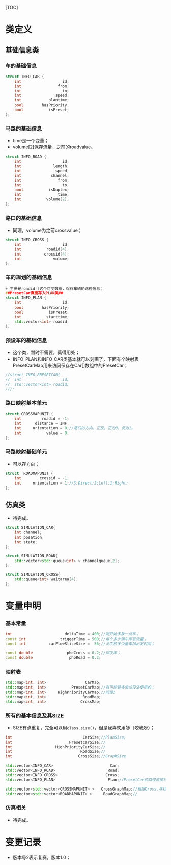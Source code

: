 [TOC]
# 类定义
##  基础信息类
### 车的基础信息
```c++
struct INFO_CAR {
    int                  id;
	int                from;
	int                  to;
	int               speed;
	int            plantime;
	bool        hasPriority;
	bool           isPreset;
};
```
### 马路的基础信息
+ time是一个变量；
+ volume[2]保存流量，之前的roadvalue。
```c++
struct INFO_ROAD {
	int                  id;
	int              length;
	int               speed;
	int             channel;
	int                from;
	int                  to;
	bool           isDuplex;
	int                time;
	int           volume[2];
};
```
### 路口的基础信息
+ 同理，volume为之前crossvalue；
```c++
struct INFO_CROSS {
	int                  id;  
	int           roadid[4]; 
	int          crossid[4];
	int              volume;
};
```
### 车的规划的基础信息
```c++
+ 主要是roadid[]这个可变数组，保存车辆的路径信息；
##PresetCar直接存入PLAN类##
struct INFO_PLAN {
	int                  id;
	bool        hasPriority;
	bool           isPreset;
	int           starttime;
	std::vector<int> roadid;
};
```
### 预设车的基础信息
+ 这个类，暂时不需要，莫得用处；
+ INFO_PLAN和INFO_CAR类基本就可以刻画了，下面有个映射表PresetCarMap用来访问保存在Car[]数组中的PresetCar；
```c++
//struct INFO_PRESETCAR{
//	int                  id;
//	std::vector<int> roadid; 
//};
```
### 路口映射基本单元
```c++
struct CROSSMAPUNIT {
	int         roadid = -1;
	int      distance = INF;
	int     orientation = 0;//路口的方向，正反。正为0，反为1。
	int           value = 0;
};
```
### 马路映射基础单元
+ 可以存方向；
```c++
struct  ROADMAPUNIT {
	int        crossid = -1;
	int     orientation = 1;//3:Direct;2:Left;1:Right;
};
```
##  仿真类
+ 待完成。
```c++
struct SIMULATION_CAR{
	int channel;
	int posation;
	int state;
};
```
```c++
struct SIMULATION_ROAD{
	std::vector<std::queue<int> > channelqueue[2];
}; 
```
```c++
struct SIMULATION_CROSS{
	std::queue<int> waitarea[4];
};
```
# 变量申明
### 基本常量
```C++
int                       deltaTime = 400;//刚开始多放一点车；
const int               triggerTime = 500;//每个多少辆车挥发流量；
const int          carFlowSliceSize =  36;//没次放多少量车加出发时间；

const double               phoCross = 0.2;//挥发率；
const double                phoRoad = 0.2;
```
### 映射表 
```c++
std::map<int, int>                 CarMap;
std::map<int, int>           PresetCarMap;//有可能是多余或没法使用的；
std::map<int, int>     HighPriorityCarMap;//同理;
std::map<int, int>                RoadMap;
std::map<int, int>               CrossMap;
```
### 所有的基本信息及其SIZE
+ SIZE有点重复，完全可以用```class.size()```，但是我喜欢用:smiling_imp:（咬我呀）；
```c++
int                               CarSize;//PlanSize; 
int                         PresetCarSize;//
int                   HighPriorityCarSize;//
int                              RoadSize;//
int                             CrossSize;//GraphSize

std::vector<INFO_CAR>                         Car;
std::vector<INFO_ROAD>                       Road;
std::vector<INFO_CROSS>                     Cross;
std::vector<INFO_PLAN>                       Plan;//PresetCar的路径直接写入；
```
```c++
std::vector<std::vector<CROSSMAPUNIT> >   CrossGraphMap;//根据Cross,寻找Road.
std::vector<std::vector<ROADMAPUNIT> >     RoadGraphMap;//
```
### 仿真相关 
+ 待完成。

# 变更记录
+ 版本号2表示复赛，版本1.0；

